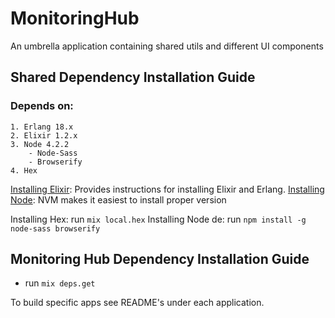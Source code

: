 # MonitoringHub
An umbrella application containing shared utils and different UI components

## Shared Dependency Installation Guide
### Depends on:
	1. Erlang 18.x
	2. Elixir 1.2.x
	3. Node 4.2.2
		- Node-Sass
		- Browserify
	4. Hex


[Installing Elixir](http://elixir-lang.org/install.html): Provides instructions for installing Elixir and Erlang.
[Installing Node](https://github.com/creationix/nvm): NVM makes it easiest to install proper version

Installing Hex: run `mix local.hex`
Installing Node de: run `npm install -g node-sass browserify`

## Monitoring Hub Dependency Installation Guide
* run `mix deps.get`

To build specific apps see README's under each application.








